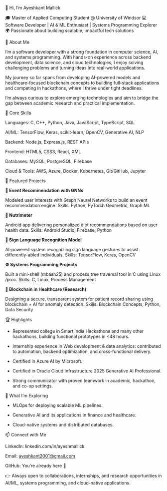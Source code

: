 👋 Hi, I’m Ayeshkant Mallick

🎓 Master of Applied Computing Student @ University of Windsor
💻 Software Developer | AI & ML Enthusiast | Systems Programming Explorer
🌍 Passionate about building scalable, impactful tech solutions   

  


🚀 About Me

I’m a software developer with a strong foundation in computer science, AI, and systems programming. With hands-on experience across backend development, data science, and cloud technologies, I enjoy solving challenging problems and turning ideas into real-world applications.

My journey so far spans from developing AI-powered models and healthcare-focused blockchain concepts to building full-stack applications and competing in hackathons, where I thrive under tight deadlines.

I’m always curious to explore emerging technologies and aim to bridge the gap between academic research and practical implementation.


🔑 Core Skills

Languages: C, C++, Python, Java, JavaScript, TypeScript, SQL

AI/ML: TensorFlow, Keras, scikit-learn, OpenCV, Generative AI, NLP

Backend: Node.js, Express.js, REST APIs

Frontend: HTML5, CSS3, React, XML

Databases: MySQL, PostgreSQL, Firebase

Cloud & Tools: AWS, Azure, Docker, Kubernetes, Git/GitHub, Jupyter


📂 Featured Projects

**🔬 Event Recommendation with GNNs**

Modeled user interests with Graph Neural Networks to build an event recommendation engine.
Skills: Python, PyTorch Geometric, Graph ML

**📱 Nutrimeter**

Android app delivering personalized diet recommendations based on user health data.
Skills: Android Studio, Firebase, Python

**🤖 Sign Language Recognition Model**

AI-powered system recognizing sign language gestures to assist differently-abled individuals.
Skills: TensorFlow, Keras, OpenCV

**⚙️ Systems Programming Projects**

Built a mini-shell (mbash25) and process tree traversal tool in C using Linux /proc.
Skills: C, Linux, Process Management

**🏥 Blockchain in Healthcare (Research)**

Designing a secure, transparent system for patient record sharing using blockchain + AI for anomaly detection.
Skills: Blockchain Concepts, Python, Data Security


🏆 Highlights

- Represented college in Smart India Hackathons and many other hackathons, building functional prototypes in <48 hours.

- Internship experience in Web development & data analytics: contributed to automation, backend optimization, and cross-functional delivery.

- Certified in Azure AI by Microsoft.

- Certified in Oracle Cloud Infrastructure 2025 Generative AI Professional.

- Strong communicator with proven teamwork in academic, hackathon, and co-op settings.
  

🌱 What I’m Exploring

- MLOps for deploying scalable ML pipelines.

- Generative AI and its applications in finance and healthcare.

- Cloud-native systems and distributed databases.
  

📫 Connect with Me

LinkedIn: linkedin.com/in/ayeshmallick

Email: ayeshkant2001@gmail.com

GitHub: You’re already here 🚀


👉 Always open to collaborations, internships, and research opportunities in AI/ML, systems programming, and cloud-native applications.
